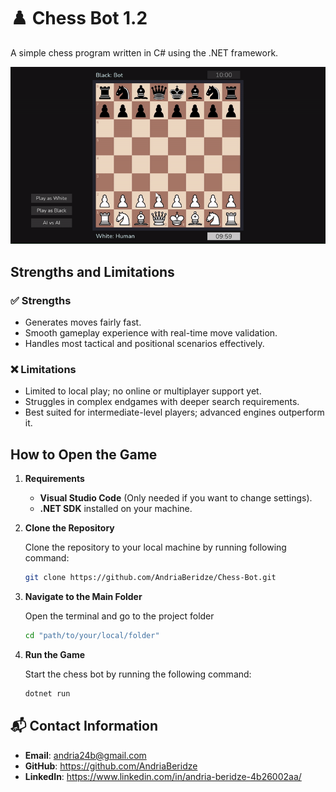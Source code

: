 # ♟️ Chess Bot 1.2

A simple chess program written in C# using the .NET framework. 

![alt text](<Chess/Resources/Media/Demo.gif>)

## Strengths and Limitations

### ✅ Strengths

* Generates moves fairly fast.
* Smooth gameplay experience with real-time move validation.
* Handles most tactical and positional scenarios effectively.

### ❌ Limitations

* Limited to local play; no online or multiplayer support yet.
* Struggles in complex endgames with deeper search requirements.
* Best suited for intermediate-level players; advanced engines outperform it.

## How to Open the Game

1. **Requirements** 

    * **Visual Studio Code** (Only needed if you want to change settings).
    * **.NET SDK** installed on your machine.

2. **Clone the Repository**  
   
   Clone the repository to your local machine by running following command:  

   ```bash
   git clone https://github.com/AndriaBeridze/Chess-Bot.git
   ```

3. **Navigate to the Main Folder**

    Open the terminal and go to the project folder

    ```bash
    cd "path/to/your/local/folder"
    ```

4. **Run the Game**

    Start the chess bot by running the following command:

    ```bash
    dotnet run
    ```

## 📬 Contact Information 

- **Email**: andria24b@gmail.com
- **GitHub**: https://github.com/AndriaBeridze
- **LinkedIn**: https://www.linkedin.com/in/andria-beridze-4b26002aa/
